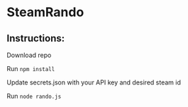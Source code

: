﻿# SteamRando

## Instructions:

Download repo

Run `npm install`

Update secrets.json with your API key and desired steam id

Run `node rando.js`
